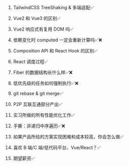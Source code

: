 1. TailwindCSS TreeShaking & 多端适配✅

2. Vue2 和 Vue3 的区别✅

3. Vue2 响应式有复用 DOM 吗✅

4. 依赖变化时 computed 一定会重新计算吗✅❌

5. Composition API 和 React Hook 的区别✅

6. React 调度过程✅

7. Fiber 的数据结构长什么样✅❌

8. 低优先级的任务如何强制执行✅❌

9. git rebase & git merge✅

10. P2P 互联互通部分产出✅

11. 实习所做的所有性能优化工作✅

12. 手撕：非递归中序遍历✅❌

13. 如果产品所给的方案实现困难和成本较高，你会怎么做✅

14. 喜欢 B 端/C 端/低代码平台、Vue/React？✅

15. 期望薪资✅
